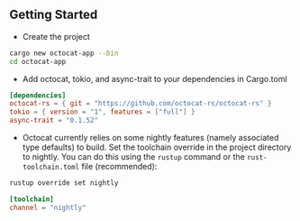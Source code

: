 ## Getting Started

* Create the project

```bash
cargo new octocat-app --bin
cd octocat-app
```

* Add octocat, tokio, and async-trait to your dependencies in Cargo.toml

```toml
[dependencies]
octocat-rs = { git = "https://github.com/octocat-rs/octocat-rs" }
tokio = { version = "1", features = ["full"] }
async-trait = "0.1.52"
```

* Octocat currently relies on some nightly features (namely associated type defaults) to build. Set the toolchain override in the project directory to nightly. You can do this using the `rustup` command or the `rust-toolchain.toml` file (recommended):

```bash
rustup override set nightly
```

```toml
[toolchain]
channel = "nightly"
```
